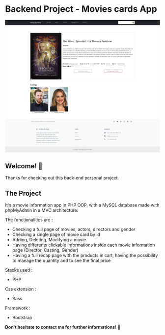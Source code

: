 # Backend Project - Movies cards App

![Design preview for the Tip calculator app coding challenge](public/images/fiches-films-preview.jpg)

## Welcome! 👋

Thanks for checking out this back-end personal project.

## The Project

It's a movie information app in PHP OOP, with a MySQL database made with phpMyAdmin in a MVC architecture.

The functionalities are :
- Checking a full page of movies, actors, directors and gender
- Checking a single page of movie card by id
- Adding, Deleting, Modifying a movie
- Having differents clickable informations inside each movie information page (Director, Casting, Gender)
- Having a full recap page with the products in cart, having the possibility to manage the quantity and to see the final price

Stacks used :
- PHP

Css extension :
- Sass

Framework :
- Bootstrap
 
**Don't hesitate to contact me for further informations!** 🚀
